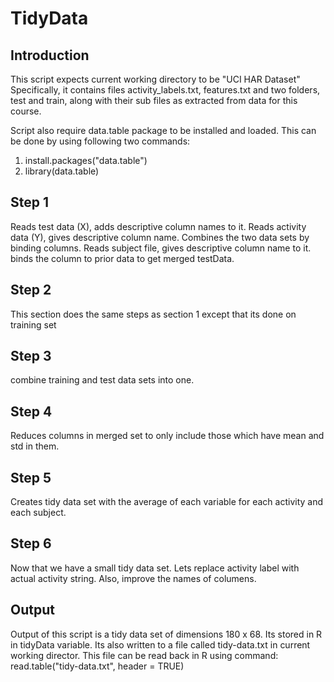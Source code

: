TidyData
========
Introduction
------------
This script expects current working directory to be "UCI HAR Dataset"
Specifically, it contains files activity_labels.txt, features.txt 
and two folders, test and train, along with their sub files as 
extracted from data for this course. 

Script also require data.table package to be installed and loaded.
This can be done by using following two commands:
1. install.packages("data.table")
2. library(data.table)

Step 1
---------
Reads test data (X), adds descriptive column names to it. 
Reads activity data (Y), gives descriptive column name.
Combines the two data sets by binding columns.
Reads subject file, gives descriptive column name to it.
binds the column to prior data to get merged testData.

Step 2
----------
This section does the same steps as section 1 except that its done 
on training set

Step 3
---------
combine training and test data sets into one.

Step 4
---------
Reduces columns in merged set to only include those which have 
mean and std in them. 

Step 5
-----------
Creates tidy data set with the average of each variable for each
activity and each subject.

Step 6
-----------
Now that we have a small tidy data set. Lets replace activity 
label with actual activity string. Also, improve the names of 
columens.

Output
------
Output of this script is a tidy data set of dimensions 180 x 68.
Its stored in R in tidyData variable. Its also written to a file
called tidy-data.txt in current working director. This file can be
read back in R using command: read.table("tidy-data.txt", header = TRUE)
